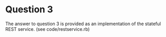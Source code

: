 # Question 3
The answer to question 3 is provided as an implementation of the stateful REST service. (see code/restservice.rb)
